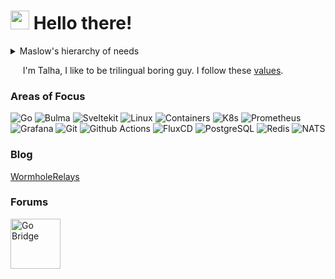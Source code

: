 <h1><img src="https://emojis.slackmojis.com/emojis/images/1643514331/3037/gopher_coffee.gif?1643514331" width="30"/> Hello there! </h1>

<details>
  <summary> Maslow's hierarchy of needs</summary>
  
  ![maslow-gopher](https://user-images.githubusercontent.com/22800416/174462164-cdac351f-6e39-4426-b360-bd73a9921c56.png)
</details>

<p>&nbsp;&nbsp;&nbsp;&nbsp; I'm Talha, I like to be trilingual boring guy. I follow these <a href="https://golang.org/conduct" target="_blank">values</a>.</p>
  
<h3>Areas of Focus </h3>
<p>
  <!-- Preferred Languages -->
  <img alt="Go" src="https://img.shields.io/badge/-Go-00ADD8?style=flat-square&logo=go&logoColor=white" />
  
  <!-- Preferred Frontend -->
  <img alt="Bulma" src="https://img.shields.io/badge/-Bulma-00D1B2?style=flat-square&logo=bulma&logoColor=white" />
  <img alt="Sveltekit" src="https://img.shields.io/badge/-Sveltekit-FF3E00?style=flat-square&logo=svelte&logoColor=white" />
  
  <!-- Preferred Infrastructure -->
  <img alt="Linux" src="https://img.shields.io/badge/-Linux-FCC624?style=flat-square&logo=linux&logoColor=black" />
  <img alt="Containers" src="https://img.shields.io/badge/-Containers-262261?style=flat-square&logo=opencontainersinitiative" />
  <img alt="K8s" src="https://img.shields.io/badge/-K8s-326CE5?style=flat-square&logo=kubernetes&logoColor=white" />
  <img alt="Prometheus" src="https://img.shields.io/badge/-Prometheus-E6522C?style=flat-square&logo=prometheus&logoColor=white" />
  <img alt="Grafana" src="https://img.shields.io/badge/-LGT-F46800?style=flat-square&logo=grafana&logoColor=white" />
  <img alt="Git" src="https://img.shields.io/badge/-Git-F05033?style=flat-square&logo=git&logoColor=white" />
  <img alt="Github Actions" src="https://img.shields.io/badge/-Github_Actions-2088FF?style=flat-square&logo=github-actions&logoColor=white" />
  <img alt="FluxCD" src="https://img.shields.io/badge/-FluxCD-5468FF?style=flat-square&logo=flux&logoColor=white" />
  
  <!-- Preferred Store & Cache & Pubsub -->
  <img alt="PostgreSQL" src="https://img.shields.io/badge/-PostgreSQL-336791?style=flat-square&logo=postgresql&logoColor=white" />
  <img alt="Redis" src="https://img.shields.io/badge/-Redis-D82C20?style=flat-square&logo=redis&logoColor=white" />
  <img alt="NATS" src="https://img.shields.io/badge/-NATS.io-27AAE1?style=flat-square&logo=natsdotio&logoColor=white" />
</p>
  
<h3> Blog </h3>
<p>
  <a href="https://wormholerelays.com/" target="_blank"> WormholeRelays </a>
</p>

<h3>Forums </h3>
<p>
  <a href="https://forum.golangbridge.org/u/mrwormhole/summary" target="_blank">
    <img alt="Go Bridge" src="https://pbs.twimg.com/profile_images/1100533079796600833/s5Krj_8A_400x400.jpg" height="80" />
  </a>
</p>

